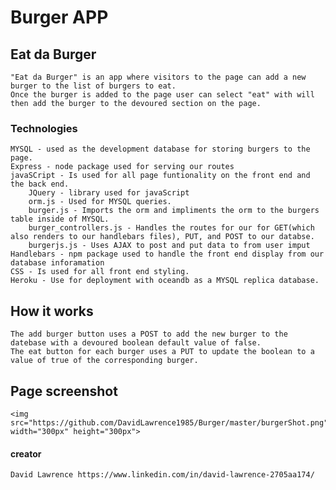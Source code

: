 # Burger APP


## Eat da Burger
    "Eat da Burger" is an app where visitors to the page can add a new burger to the list of burgers to eat.
    Once the burger is added to the page user can select "eat" with will then add the burger to the devoured section on the page.

### Technologies

    MYSQL - used as the development database for storing burgers to the page.
    Express - node package used for serving our routes 
    javaSCript - Is used for all page funtionality on the front end and the back end.
        JQuery - library used for javaScript
        orm.js - Used for MYSQL queries. 
        burger.js - Imports the orm and impliments the orm to the burgers table inside of MYSQL.
        burger_controllers.js - Handles the routes for our for GET(which also renders to our handlebars files), PUT, and POST to our databse. 
        burgerjs.js - Uses AJAX to post and put data to from user imput
    Handlebars - npm package used to handle the front end display from our database inforamation
    CSS - Is used for all front end styling.
    Heroku - Use for deployment with oceandb as a MYSQL replica database.

## How it works 
    The add burger button uses a POST to add the new burger to the datebase with a devoured boolean default value of false.
    The eat button for each burger uses a PUT to update the boolean to a value of true of the corresponding burger.

## Page screenshot
    <img src="https://github.com/DavidLawrence1985/Burger/master/burgerShot.png" width="300px" height="300px">

#### creator 
    David Lawrence https://www.linkedin.com/in/david-lawrence-2705aa174/




        